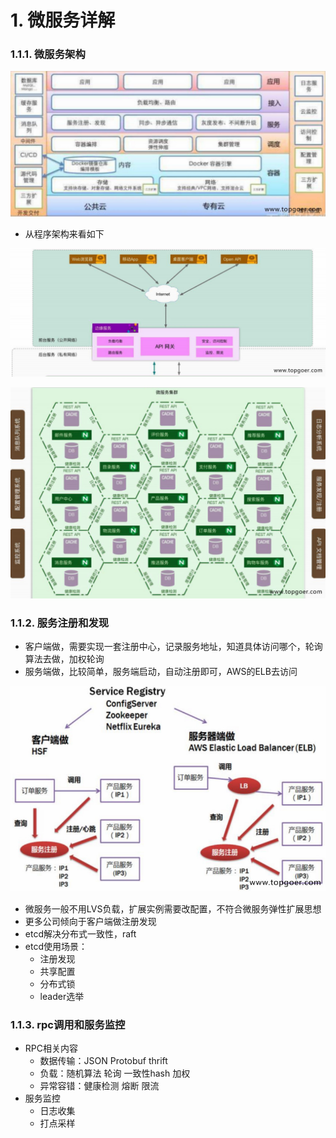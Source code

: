 # 1. 微服务详解

### 1.1.1. 微服务架构

![img](./pics/details/1.jpg)

- 从程序架构来看如下

![img](./pics/details/2.jpg)

![img](./pics/details/3.jpg)

### 1.1.2. 服务注册和发现

- 客户端做，需要实现一套注册中心，记录服务地址，知道具体访问哪个，轮询算法去做，加权轮询
- 服务端做，比较简单，服务端启动，自动注册即可，AWS的ELB去访问

![img](./pics/details/4.jpg)

- 微服务一般不用LVS负载，扩展实例需要改配置，不符合微服务弹性扩展思想
- 更多公司倾向于客户端做注册发现
- etcd解决分布式一致性，raft
- etcd使用场景：
  - 注册发现
  - 共享配置
  - 分布式锁
  - leader选举

### 1.1.3. rpc调用和服务监控

- RPC相关内容
  - 数据传输：JSON Protobuf thrift
  - 负载：随机算法 轮询 一致性hash 加权
  - 异常容错：健康检测 熔断 限流
- 服务监控
  - 日志收集
  - 打点采样